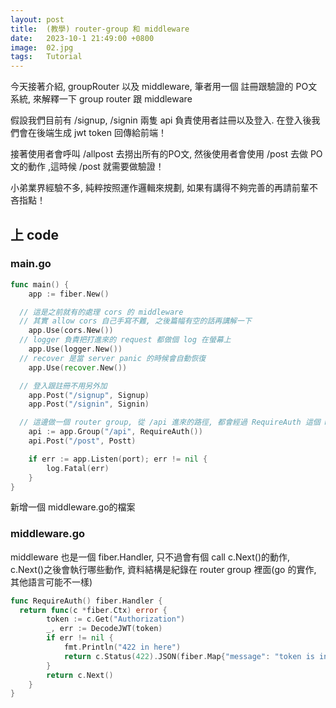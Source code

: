 ```yaml
---
layout: post
title:  (教學) router-group 和 middleware
date:   2023-10-1 21:49:00 +0800
image:  02.jpg
tags:   Tutorial
---
```


今天接著介紹, groupRouter 以及 middleware, 筆者用一個 註冊跟驗證的 PO文系統, 來解釋一下 group router 跟 middleware

假設我們目前有 /signup, /signin 兩隻 api 負責使用者註冊以及登入. 在登入後我們會在後端生成 jwt token 回傳給前端！

接著使用者會呼叫 /allpost 去撈出所有的PO文, 然後使用者會使用 /post 去做 PO 文的動作 ,這時候 /post 就需要做驗證！

小弟業界經驗不多, 純粹按照運作邏輯來規劃, 如果有講得不夠完善的再請前輩不吝指點！

## 上 code
### main.go
```go
func main() {
	app := fiber.New()

  // 這是之前就有的處理 cors 的 middleware
  // 其實 allow cors 自己手寫不難, 之後篇幅有空的話再講解一下
	app.Use(cors.New())
  // logger 負責把打進來的 request 都做個 log 在螢幕上
	app.Use(logger.New())
  // recover 是當 server panic 的時候會自動恢復
	app.Use(recover.New())

  // 登入跟註冊不用另外加
	app.Post("/signup", Signup)
	app.Post("/signin", Signin)

  // 這邊做一個 router group, 從 /api 進來的路徑, 都會經過 RequireAuth 這個 middleware, 定義寫在 middleware.go 裡面
	api := app.Group("/api", RequireAuth())
	api.Post("/post", Postt)

	if err := app.Listen(port); err != nil {
		log.Fatal(err)
	}
}
```

新增一個 middleware.go的檔案
### middleware.go
middleware 也是一個 fiber.Handler, 只不過會有個 call c.Next()的動作, c.Next()之後會執行哪些動作, 資料結構是紀錄在 router group 裡面(go 的實作, 其他語言可能不一樣)
```go
func RequireAuth() fiber.Handler {
  return func(c *fiber.Ctx) error {
		token := c.Get("Authorization")
		_, err := DecodeJWT(token)
		if err != nil {
			fmt.Println("422 in here")
			return c.Status(422).JSON(fiber.Map{"message": "token is invalid, please check your token"})
		}
		return c.Next()
	}
}
```
